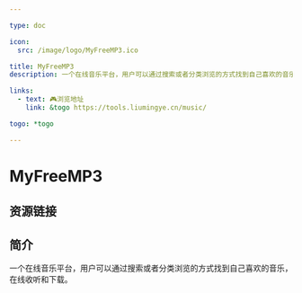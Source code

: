 ```yaml
---

type: doc

icon:
  src: /image/logo/MyFreeMP3.ico

title: MyFreeMP3
description: 一个在线音乐平台，用户可以通过搜索或者分类浏览的方式找到自己喜欢的音乐，在线收听和下载。

links:
  - text: 🎮浏览地址
    link: &togo https://tools.liumingye.cn/music/

togo: *togo

---
```


<ShowLogo />

# MyFreeMP3

<ShowBreadcrumb />

## 资源链接

<ShowLinks />

## 简介

一个在线音乐平台，用户可以通过搜索或者分类浏览的方式找到自己喜欢的音乐，在线收听和下载。